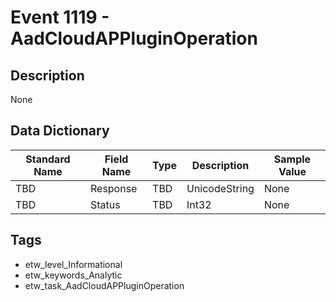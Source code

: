 # Event 1119 - AadCloudAPPluginOperation

## Description
None

## Data Dictionary
|Standard Name|Field Name|Type|Description|Sample Value|
|---|---|---|---|---|
|TBD|Response|TBD|UnicodeString|None|None|
|TBD|Status|TBD|Int32|None|None|

## Tags
* etw_level_Informational
* etw_keywords_Analytic
* etw_task_AadCloudAPPluginOperation
